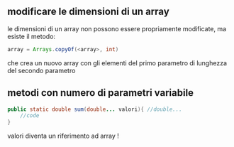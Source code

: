## modificare le dimensioni di un array
le dimensioni di un array non possono essere propriamente modificate, ma esiste il metodo:
```java
array = Arrays.copyOf(<array>, int)
```
che crea un nuovo array con gli elementi del primo parametro di lunghezza del secondo parametro 

## metodi con numero di parametri variabile
```java
public static double sum(double... valori){ //double...
	//code
}
```
valori diventa un riferimento ad array ! 